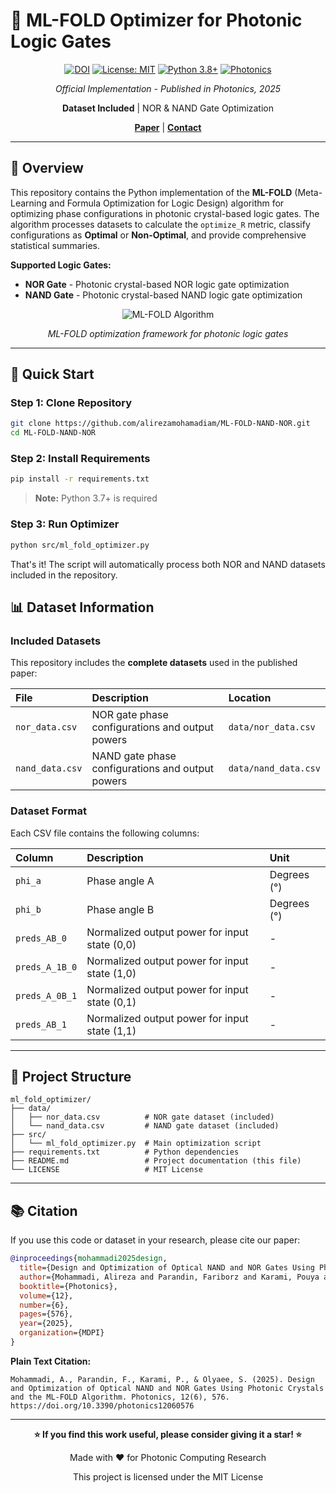 # 🔬 ML-FOLD Optimizer for Photonic Logic Gates
<div align="center">

[![DOI](https://img.shields.io/badge/DOI-10.3390%2Fphotonics12060576-blue.svg)](https://doi.org/10.3390/photonics12060576)
[![License: MIT](https://img.shields.io/badge/License-MIT-yellow.svg)](LICENSE)
[![Python 3.8+](https://img.shields.io/badge/python-3.8+-blue.svg)](https://www.python.org/downloads/)
[![Photonics](https://img.shields.io/badge/Journal-Photonics-green.svg)](https://doi.org/10.3390/photonics12060576)

*Official Implementation - Published in Photonics, 2025*

**Dataset Included** | NOR & NAND Gate Optimization

[**Paper**](https://doi.org/10.3390/photonics12060576) | [**Contact**](mailto:alirezamohamadi@iau.ac.ir)

</div>

---


## 🔬 Overview

This repository contains the Python implementation of the **ML-FOLD** (Meta-Learning and Formula Optimization for Logic Design) algorithm for optimizing phase configurations in photonic crystal-based logic gates. The algorithm processes datasets to calculate the `optimize_R` metric, classify configurations as **Optimal** or **Non-Optimal**, and provide comprehensive statistical summaries.

**Supported Logic Gates:**
- **NOR Gate** - Photonic crystal-based NOR logic gate optimization
- **NAND Gate** - Photonic crystal-based NAND logic gate optimization

<div align="center">

![ML-FOLD Algorithm](https://github.com/user-attachments/assets/03fc8bef-cfe0-49c6-be32-c706ef412f70)

*ML-FOLD optimization framework for photonic logic gates*

</div>

---

## 🚀 Quick Start

### Step 1: Clone Repository
```bash
git clone https://github.com/alirezamohamadiam/ML-FOLD-NAND-NOR.git
cd ML-FOLD-NAND-NOR
```

### Step 2: Install Requirements
```bash
pip install -r requirements.txt
```
> **Note:** Python 3.7+ is required

### Step 3: Run Optimizer
```bash
python src/ml_fold_optimizer.py
```

That's it! The script will automatically process both NOR and NAND datasets included in the repository.

## 📊 Dataset Information

### Included Datasets

This repository includes the **complete datasets** used in the published paper:

| File | Description | Location |
|:-----|:------------|:---------|
| `nor_data.csv` | NOR gate phase configurations and output powers | `data/nor_data.csv` |
| `nand_data.csv` | NAND gate phase configurations and output powers | `data/nand_data.csv` |

### Dataset Format

Each CSV file contains the following columns:

| Column | Description | Unit |
|:-------|:------------|:-----|
| `phi_a` | Phase angle A | Degrees (°) |
| `phi_b` | Phase angle B | Degrees (°) |
| `preds_AB_0` | Normalized output power for input state (0,0) | - |
| `preds_A_1B_0` | Normalized output power for input state (1,0) | - |
| `preds_A_0B_1` | Normalized output power for input state (0,1) | - |
| `preds_AB_1` | Normalized output power for input state (1,1) | - |
---
## 📁 Project Structure

```
ml_fold_optimizer/
├── data/
│   ├── nor_data.csv          # NOR gate dataset (included)
│   └── nand_data.csv         # NAND gate dataset (included)
├── src/
│   └── ml_fold_optimizer.py  # Main optimization script
├── requirements.txt          # Python dependencies
├── README.md                 # Project documentation (this file)
└── LICENSE                   # MIT License
```

---

## 📚 Citation

If you use this code or dataset in your research, please cite our paper:

```bibtex
@inproceedings{mohammadi2025design,
  title={Design and Optimization of Optical NAND and NOR Gates Using Photonic Crystals and the ML-FOLD Algorithm},
  author={Mohammadi, Alireza and Parandin, Fariborz and Karami, Pouya and Olyaee, Saeed},
  booktitle={Photonics},
  volume={12},
  number={6},
  pages={576},
  year={2025},
  organization={MDPI}
}
```

**Plain Text Citation:**
```
Mohammadi, A., Parandin, F., Karami, P., & Olyaee, S. (2025). Design and Optimization of Optical NAND and NOR Gates Using Photonic Crystals and the ML-FOLD Algorithm. Photonics, 12(6), 576. https://doi.org/10.3390/photonics12060576
```
---


<div align="center">

**⭐ If you find this work useful, please consider giving it a star! ⭐**

Made with ❤️ for Photonic Computing Research

This project is licensed under the MIT License 


</div>

